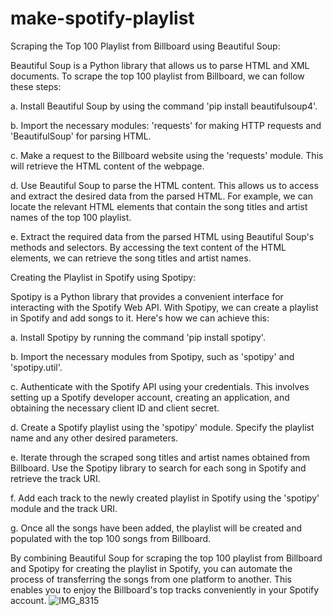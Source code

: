 # make-spotify-playlist
Scraping the Top 100 Playlist from Billboard using Beautiful Soup:

Beautiful Soup is a Python library that allows us to parse HTML and XML documents. To scrape the top 100 playlist from Billboard, we can follow these steps:

a. Install Beautiful Soup by using the command 'pip install beautifulsoup4'.

b. Import the necessary modules: 'requests' for making HTTP requests and 'BeautifulSoup' for parsing HTML.

c. Make a request to the Billboard website using the 'requests' module. This will retrieve the HTML content of the webpage.

d. Use Beautiful Soup to parse the HTML content. This allows us to access and extract the desired data from the parsed HTML. For example, we can locate the relevant HTML elements that contain the song titles and artist names of the top 100 playlist.

e. Extract the required data from the parsed HTML using Beautiful Soup's methods and selectors. By accessing the text content of the HTML elements, we can retrieve the song titles and artist names.

Creating the Playlist in Spotify using Spotipy:

Spotipy is a Python library that provides a convenient interface for interacting with the Spotify Web API. With Spotipy, we can create a playlist in Spotify and add songs to it. Here's how we can achieve this:

a. Install Spotipy by running the command 'pip install spotipy'.

b. Import the necessary modules from Spotipy, such as 'spotipy' and 'spotipy.util'.

c. Authenticate with the Spotify API using your credentials. This involves setting up a Spotify developer account, creating an application, and obtaining the necessary client ID and client secret.

d. Create a Spotify playlist using the 'spotipy' module. Specify the playlist name and any other desired parameters.

e. Iterate through the scraped song titles and artist names obtained from Billboard. Use the Spotipy library to search for each song in Spotify and retrieve the track URI.

f. Add each track to the newly created playlist in Spotify using the 'spotipy' module and the track URI.

g. Once all the songs have been added, the playlist will be created and populated with the top 100 songs from Billboard.

By combining Beautiful Soup for scraping the top 100 playlist from Billboard and Spotipy for creating the playlist in Spotify, you can automate the process of transferring the songs from one platform to another. This enables you to enjoy the Billboard's top tracks conveniently in your Spotify account.
![IMG_8315](https://github.com/PratikThapa24/make-spotify-playlist/assets/125596457/ab428d48-08a0-4048-a152-3ae8ff03edb5)
